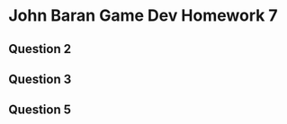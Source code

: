# John Baran Game Dev Homework 7 <br>

## Question 2 <br>

## Question 3 <br>

## Question 5 <br>


